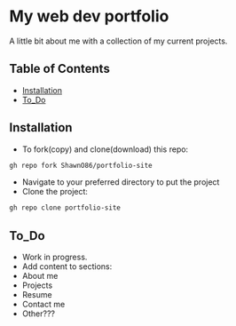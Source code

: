 # My web dev portfolio

A little bit about me with a collection of my current projects.

## Table of Contents

- [Installation](#installation)
- [To_Do](#To_Do)

## Installation

- To fork(copy) and clone(download) this repo:
```sh
gh repo fork ShawnO86/portfolio-site
```
- Navigate to your preferred directory to put the project
- Clone the project:
```sh
gh repo clone portfolio-site
```

## To_Do 

- Work in progress. 
- Add content to sections:
- About me
- Projects
- Resume
- Contact me
- Other???
